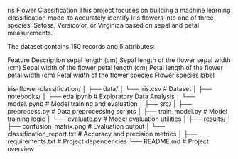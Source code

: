ris Flower Classification
This project focuses on building a machine learning classification model to accurately identify Iris flowers into one of three species: Setosa, Versicolor, or Virginica based on sepal and petal measurements.


The dataset contains 150 records and 5 attributes:


Feature	Description
sepal length (cm)	Sepal length of the flower
sepal width (cm)	Sepal width of the flower
petal length (cm)	Petal length of the flower
petal width (cm)	Petal width of the flower
species	Flower species label

iris-flower-classification/
│
├── data/
│   └── iris.csv                    # Dataset
│
├── notebooks/
│   ├── eda.ipynb                   # Exploratory Data Analysis
│   └── model.ipynb                 # Model training and evaluation
│
├── src/
│   ├── preprocess.py               # Data preprocessing scripts
│   ├── train_model.py              # Model training logic
│   └── evaluate.py                 # Model evaluation utilities
│
├── results/
│   ├── confusion_matrix.png        # Evaluation output
│   └── classification_report.txt   # Accuracy and precision metrics
│
├── requirements.txt                # Project dependencies
└── README.md                       # Project overview
